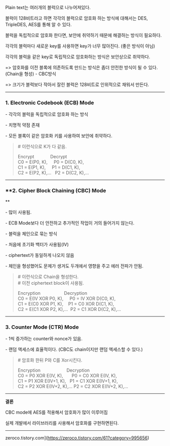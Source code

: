Plain text는 여러개의 블럭으로 나누어져있다.

블럭이 128비트라고 하면 각각의 블럭으로 암호화 하는 방식에 대해서는 DES, TripleDES, AES를 통해 알 수 있다.

블럭을 독립적으로 암호화 한다면, 보안에 취약하기 때문에 해결하는 방식이 필요하다.

각각의 블럭마다 새로운 key를 사용하면 key가 너무 많아진다. (좋은 방식이 아님)

각각의 블럭을 같은 key로 독립적으로 암호화하는 방식은 보안상으로 취약하다. 

\=> 암호화를 이전 블록에 의존하도록 만드는 방식은 좀더 안전한 방식이 될 수 있다. (Chain을 형성) - CBC방식

\=> 크기가 블럭보다 작아서 잘린 블럭은 128비트로 인위적으로 채워서 만든다.

---

### **1\. Electronic Codebook (ECB) Mode**


\- 각각의 블럭을 독립적으로 암호화 하는 방식

\- 치명적 약점 존재

\- 모든 블록이 같은 암호화 키를 사용하여 보안에 취약하다.

> \# 이런식으로 K가 다 같음.  
>   
> Encrypt             Decrypt  
> C0 = E(P0, K),     P0 = D(C0, K),  
> C1 = E(P1, K),     P1 = D(C1, K),  
> C2 = E(P2, K),…   P2 = D(C2, K),…
---

### **2\. Cipher Block Chaining (CBC) Mode  
**


\- 많이 사용됨.

\- ECB Mode보다 더 안전하고 추가적인 작업이 거의 들어가지 않는다. 

\- 블럭을 체인으로 묶는 방식

\- 처음에 초기화 백터가 사용됨(IV)

\- ciphertext가 동일하게 나오지 않음

\- 체인을 형성했어도 문제가 생겨도 두개에서 영향을 주고 에러 전파가 안됨.

> \# 이런식으로 Chain을 형성한다.  
> \# 이전 ciphertext block이 사용됨.  
>   
> Encryption                   Decryption  
> C0 = E(IV XOR P0, K),     P0 = IV XOR D(C0, K),  
> C1 = E(C0 XOR P1, K),    P1 = C0 XOR D(C1, K),  
> C2 = E(C1 XOR P2, K),…  P2 = C1 XOR D(C2, K),…


---

### **3\. Counter Mode (CTR) Mode**


\- 1씩 증가하는 counter와 nonce가 있음. 

\- 랜덤 액세스에 효율적이다. (CBC도 chain이지만 랜덤 엑세스할 수 있다.)

> \# 암호화 한뒤 P와 C를 Xor시킨다.   
>   
> Encryption                     Decryption  
> C0 = P0 XOR E(IV, K),       P0 = C0 XOR E(IV, K),  
> C1 = P1 XOR E(IV+1, K),   P1 = C1 XOR E(IV+1, K),  
> C2 = P2 XOR E(IV+2, K),… P2 = C2 XOR E(IV+2, K),…

---

**결론** 

CBC mode에 AES를 적용해서 암호화가 많이 이루어짐

실제 개발에서 라이브러리를 사용해서 암호화를 구현하면된다.

---



zeroco.tistory.com](https://zeroco.tistory.com/61?category=995656)